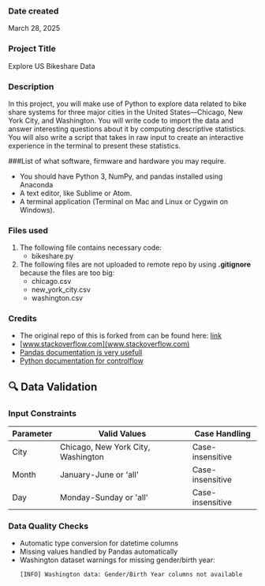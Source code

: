 ### Date created

March 28, 2025

### Project Title

Explore US Bikeshare Data

### Description

In this project, you will make use of Python to explore data related to bike share systems for three major cities in the United States—Chicago, New York City, and Washington. You will write code to import the data and answer interesting questions about it by computing descriptive statistics. You will also write a script that takes in raw input to create an interactive experience in the terminal to present these statistics.

###List of what software, firmware and hardware you may require.

- You should have Python 3, NumPy, and pandas installed using Anaconda
- A text editor, like Sublime or Atom.
- A terminal application (Terminal on Mac and Linux or Cygwin on Windows).

### Files used

1. The following file contains necessary code:
   - bikeshare.py
2. The following files are not uploaded to remote repo by using **.gitignore** because the files are too big:
   - chicago.csv
   - new_york_city.csv
   - washington.csv

### Credits

- The original repo of this is forked from can be found here: [link](https://github.com/udacity/pdsnd_github.git "Git")
- [www.stackoverflow.com](www.stackoverflow.com)
- [Pandas documentation is very usefull](https://pandas.pydata.org/docs/)
- [Python documentation for controlflow](https://docs.python.org/3/tutorial/controlflow.html)

## 🔍 Data Validation

### Input Constraints

| Parameter | Valid Values                       | Case Handling    |
| --------- | ---------------------------------- | ---------------- |
| City      | Chicago, New York City, Washington | Case-insensitive |
| Month     | January-June or 'all'              | Case-insensitive |
| Day       | Monday-Sunday or 'all'             | Case-insensitive |

### Data Quality Checks

- Automatic type conversion for datetime columns
- Missing values handled by Pandas automatically
- Washington dataset warnings for missing gender/birth year:
  ```bash
  [INFO] Washington data: Gender/Birth Year columns not available
  ```
